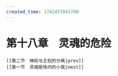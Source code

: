 ```yaml
---
created_time: 1742437841708
---
```

# 第十八章　灵魂的危险

```booknav
[[第二节　神权与王权的分离|prev]]
[[第一节　灵魂是体内的小我|next]]
```